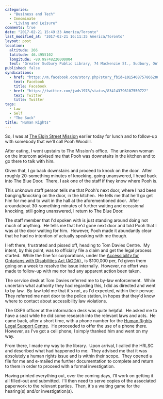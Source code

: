 ```yaml
---
categories:
  - "Business and Tech"
  - Innominate
  - "Living and Leisure"
comments: true
date: "2017-02-21 15:49:33 America/Toronto"
last_modified_at: "2017-02-21 16:11:35 America/Toronto"
layout: post
location:
  altitude: 266
  latitude: 46.4955102
  longitude: -80.99748220000004
  text: "Greater Sudbury Public Library, 74 Mackenzie St., Sudbury, Ontario, P3C 4X8, Canada"
published: false
syndications:
  - href: "https://m.facebook.com/story.php?story_fbid=10154087578662084&id=719142083"
    text: Facebook
    title: Facebook
  - href: "https://twitter.com/jwds1978/status/834143796107550722"
    text: Twitter
    title: Twitter
tags:
  - Law
  - Self
  - "The Suck"
title: "Human Rights"
---
```


<p>
  So, I was at <a href="http://www.themission.ca" rel="external" target="_blank" title="The Elgin Street Mission">The Elgin Street Mission</a> earlier today for lunch and to
  follow-up with somebody that we'll call Pooh Woodill.
</p>
<p>
  After eating, I went upstairs to The Mission's office.&nbsp; The unknown woman on the intercom advised me that Pooh was downstairs in the kitchen and to go
  there to talk with him.
</p>
<!-- excerptBreak -->
<p>
  Given that, I go back downstairs and proceed to knock on the door.&nbsp; After roughly 20-something minutes of knocking, going unanswered, I head back into
  The Blue Door.&nbsp; There, I ask one of the staff if they know where Pooh is.
</p>
<p>
  This unknown staff person tells me that Pooh's next door, where I had been banging/knocking on the door, in the kitchen.&nbsp; He tells me that he'll go get
  him for me and to wait in the hall at the aforementioned door.&nbsp; After aroundabout 30-something minutes of further waiting and occasional knocking, still
  going unanswered, I return to The Blue Door.
</p>
<p>
  The staff member that I'd spoken with is just standing around doing not much of anything.&nbsp; He tells me that he'd gone next door and told Pooh that I was
  at the door waiting for him.&nbsp; However, Pooh made it abundantly clear that he had no intention of actually speaking with me though.
</p>
<p>
  I left there, frustrated and pissed off, heading to Tom Davies Centre.&nbsp; My intent, by this point, was to officially file a claim and get the legal
  process started.&nbsp; While the fine for corporations, under the
  <a href="https://www.ontario.ca/page/accessibility-laws" rel="external" target="_blank" title="Ontario :: Accessibility Laws">
    Accessibility for Ontarians with Disabilities Act (AODA)
  </a>,
  is $100,000 per, I'd given them going on a week to resolve the issue internally.&nbsp; However, no effort was made to follow-up with me nor had any
  apparent action been taken.
</p>
<p>
  The service desk at Tom Davies referred me to by-law enforcement.&nbsp; While uncertain what authority they had regarding this, I did as directed and went to
  by-law.&nbsp; By-law told me that it's not, as I'd expected, within their pervue.&nbsp; They referred me next door to the police station, in hopes that they'd
  know where to contact about accessibility law violations.
</p>
<p>
  The GSPS officer at the information desk was quite helpful.&nbsp; He asked me to have a seat while he did some research into the relevant laws and acts.&nbsp;
  He came back, after a short time, with a phone number for the
  <a href="http://www.hrlsc.on.ca" rel="external" target="_blank" title="Human Rights Legal Support Centre">Human Rights Legal Support Centre</a>.&nbsp;
  He proceeded to offer the use of a phone there.&nbsp; However, as I've got a cell phone, I simply thanked him and went on my way.
</p>
<p>
  From there, I made my way to the library.&nbsp; Upon arrival, I called the HRLSC and described what had happened to me.&nbsp; They advised me that it was
  absolutely a human rights issue and is within their scope.&nbsp; They opened a file for me and e-mailed me further documentation to complete and return to
  them in order to proceed with a formal investigation.
</p>
<p>
  Having printed everything out, over the coming days, I'll work on getting it all filled-out and submitted.&nbsp; I'll then need to serve copies of the
  associated paperwork to the relevant parties.&nbsp; Then, it's a waiting game for the hearing(s) and/or investigation(s).
</p>

